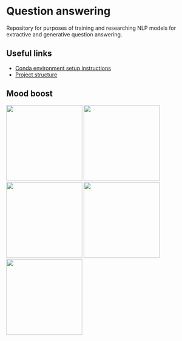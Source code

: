 # Question answering
Repository for purposes of training and researching NLP models for extractive and generative question answering.

## Useful links
* [Conda environment setup instructions](./documentation/environment_setup.md)
* [Project structure](./documentation/project_structure.md)

## Mood boost

<img src="https://media.giphy.com/media/v1.Y2lkPTc5MGI3NjExNG9yOHF0cndyb3V5YTVzNnY2NGQ3OGx5cmgzZG5kdWlhZGwxY2pkMSZlcD12MV9pbnRlcm5hbF9naWZfYnlfaWQmY3Q9Zw/a9VqeofWP3txfA8MCu/giphy-downsized-large.gif"  width="200" height="200">

<img src="https://media.giphy.com/media/v1.Y2lkPTc5MGI3NjExdnV0Ymg1aXdtdGNxOTZicHl5dDVhdGc4OTF0a21hdzF6ZGZmamV3MyZlcD12MV9pbnRlcm5hbF9naWZfYnlfaWQmY3Q9Zw/qlxjmciRwqAqkSIAbG/giphy.gif"  width="200" height="200">

<img src="https://media.giphy.com/media/v1.Y2lkPTc5MGI3NjExdmdyM2o1cG0xNGhsamo3bGhwczY4cHNuNTBlZTFyMWllZ3l4Y2k5NiZlcD12MV9pbnRlcm5hbF9naWZfYnlfaWQmY3Q9Zw/u3EpCNoGsGAh0ravMS/giphy.gif" width="200" height="200">

<img src="https://media.giphy.com/media/v1.Y2lkPTc5MGI3NjExNG92bHFhMG93aTd4eWpzcjZkbjhhNXB6bjVsaTE0dmJxcmNuaDR6YyZlcD12MV9pbnRlcm5hbF9naWZfYnlfaWQmY3Q9Zw/QOzFjm8iTLCYffTOMc/giphy.gif" width="200" height="200">

<img src="https://media.giphy.com/media/v1.Y2lkPTc5MGI3NjExZTN3MmxreHhydDlzbmZ5dWluczR1Y3hkbnEzbm43bDB3Y2I0MnY0ZCZlcD12MV9pbnRlcm5hbF9naWZfYnlfaWQmY3Q9Zw/2SMCBJwVKryPgpWJyc/giphy.gif" width="200" height="200">

